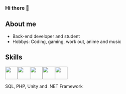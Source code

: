 ### Hi there 👋
<link rel="stylesheet" href="https://cdn.jsdelivr.net/gh/devicons/devicon@v2.15.1/devicon.min.css"> 

## About me

- Back-end developer and student
- Hobbys: Coding, gaming, work out, anime and music

## Skills

<img src="https://cdn.jsdelivr.net/gh/devicons/devicon/icons/cplusplus/cplusplus-original.svg" width="40" height="40"/><img src="https://cdn.jsdelivr.net/gh/devicons/devicon/icons/csharp/csharp-original.svg" width="40" height="40"/><img src="https://cdn.jsdelivr.net/gh/devicons/devicon/icons/java/java-original.svg" width="40" height="40"/><img src="https://cdn.jsdelivr.net/gh/devicons/devicon/icons/php/php-original.svg" width="40" height="40"/><img src="https://cdn.jsdelivr.net/gh/devicons/devicon/icons/mysql/mysql-plain.svg" width="40" height="40"/>


SQL, PHP, Unity and .NET Framework
